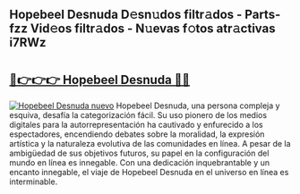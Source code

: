 ## Hopebeel Desnuda D𝚎sn𝚞dos filtr𝚊dos - Parts-fzz Vid𝚎os filtr𝚊dos - N𝚞evas f𝚘tos atr𝚊ctivas i7RWz

# <h2><a href="http://mb79wb.tromn.icu/?c=Hopebeel+Desnuda">🔗👉👉👉 Hopebeel Desnuda 🔗🔗</a></h2>

[![Hopebeel Desnuda nuevo](https://i.imgur.com/pEAQMta.gif)](http://mb79wb.tromn.icu/?c=Hopebeel+Desnuda)
Hopebeel Desnuda, una persona compleja y esquiva, desafía la categorización fácil. Su uso pionero de los medios digitales para la autorrepresentación ha cautivado y enfurecido a los espectadores, encendiendo debates sobre la moralidad, la expresión artística y la naturaleza evolutiva de las comunidades en línea. A pesar de la ambigüedad de sus objetivos futuros, su papel en la configuración del mundo en línea es innegable. Con una dedicación inquebrantable y un encanto innegable, el viaje de Hopebeel Desnuda en el universo en línea es interminable.
